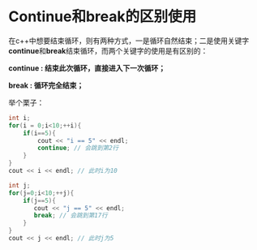 # **Continue和break的区别使用**

在c++中想要结束循环，则有两种方式，一是循环自然结束；二是使用关键字**continue**和**break**结束循环，而两个关键字的使用是有区别的：

**continue : 结束此次循环，直接进入下一次循环；**

**break : 循环完全结束；**

举个栗子：

```c++
int i;
for(i = 0;i<10;++i){
    if(i==5){
        cout << "i == 5" << endl;
        continue; // 会跳到第2行
    }
}
cout << i << endl; // 此时i为10

int j;
for(j=0;i<10;++j){
    if(j==5){
       cout << "j == 5" << endl;
       break; // 会跳到第17行
    }
}
cout << j << endl; // 此时j为5

```